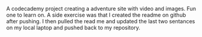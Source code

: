 A codecademy project creating a adventure site with video and images. Fun one to learn on. A side exercise was that I created the readme on github after pushing. I then pulled the read me and updated the last two sentances on my local laptop and pushed back to my repository. 

